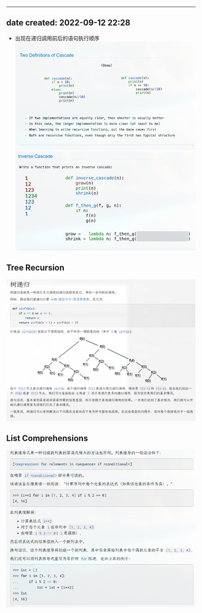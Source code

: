 
---
date created: 2022-09-12 22:28
---

- 出现在递归调用前后的语句执行顺序
![](./attachments/Pasted%20image%2020220912222834.png)
![](./attachments/Pasted%20image%2020220912222854.png)
## Tree Recursion
![](./attachments/Pasted%20image%2020220912223151.png)
## List Comprehensions
![](./attachments/Pasted%20image%2020220912223319.png)
